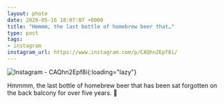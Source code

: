 ```yaml
---
layout: photo
date: 2020-05-16 18:07:07 +0000
title: "Hmmmm, the last bottle of homebrew beer that…"
type: post
tags:
- instagram
instagram_url: https://www.instagram.com/p/CAQhn2Epf8i/
---
```


![Instagram - CAQhn2Epf8i](https://colinseymour.co.uk/img/CAQhn2Epf8i.jpg){:loading="lazy"}

Hmmmm, the last bottle of homebrew beer that has been sat forgotten on the back balcony for over five years. 🤢
